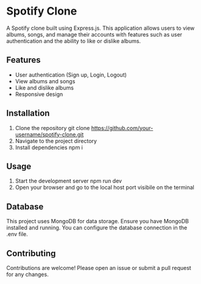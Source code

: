 # Spotify Clone

A Spotify clone built using Express.js. This application allows users to view albums, songs, and manage their accounts with features such as user authentication and the ability to like or dislike albums.

## Features

- User authentication (Sign up, Login, Logout)
- View albums and songs
- Like and dislike albums
- Responsive design

## Installation

1. Clone the repository
   git clone https://github.com/your-username/spotify-clone.git
2. Navigate to the project directory
3. Install dependencies
   npm i
   
## Usage
1. Start the development server
   npm run dev
2. Open your browser and go to the local host port visibile on the terminal

## Database
This project uses MongoDB for data storage. Ensure you have MongoDB installed and running. You can configure the database connection in the .env file.

## Contributing
Contributions are welcome! Please open an issue or submit a pull request for any changes.
